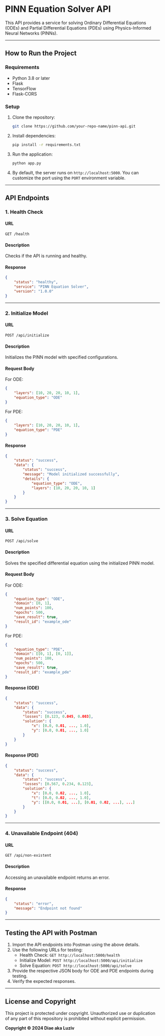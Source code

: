 # PINN Equation Solver API

This API provides a service for solving Ordinary Differential Equations (ODEs) and Partial Differential Equations (PDEs) using Physics-Informed Neural Networks (PINNs).

---

## **How to Run the Project**

### **Requirements**

- Python 3.8 or later
- Flask
- TensorFlow
- Flask-CORS

### **Setup**

1. Clone the repository:

   ```bash
   git clone https://github.com/your-repo-name/pinn-api.git
   
   ```

2. Install dependencies:

   ```bash
   pip install -r requirements.txt
   ```

3. Run the application:

   ```bash
   python app.py
   ```

4. By default, the server runs on `http://localhost:5000`. You can customize the port using the `PORT` environment variable.

---

## **API Endpoints**

### **1. Health Check**

#### **URL**

`GET /health`

#### **Description**

Checks if the API is running and healthy.

#### **Response**

```json
{
    "status": "healthy",
    "service": "PINN Equation Solver",
    "version": "1.0.0"
}
```

---

### **2. Initialize Model**

#### **URL**

`POST /api/initialize`

#### **Description**

Initializes the PINN model with specified configurations.

#### **Request Body**

For ODE:

```json
{
    "layers": [10, 20, 20, 10, 1],
    "equation_type": "ODE"
}
```

For PDE:

```json
{
    "layers": [10, 20, 20, 10, 1],
    "equation_type": "PDE"
}
```

#### **Response**

```json
{
    "status": "success",
    "data": {
        "status": "success",
        "message": "Model initialized successfully",
        "details": {
            "equation_type": "ODE",
            "layers": [10, 20, 20, 10, 1]
        }
    }
}
```

---

### **3. Solve Equation**

#### **URL**

`POST /api/solve`

#### **Description**

Solves the specified differential equation using the initialized PINN model.

#### **Request Body**

For ODE:

```json
{
    "equation_type": "ODE",
    "domain": [0, 1],
    "num_points": 100,
    "epochs": 500,
    "save_result": true,
    "result_id": "example_ode"
}
```

For PDE:

```json
{
    "equation_type": "PDE",
    "domain": [[0, 1], [0, 1]],
    "num_points": 100,
    "epochs": 500,
    "save_result": true,
    "result_id": "example_pde"
}
```

#### **Response (ODE)**

```json
{
    "status": "success",
    "data": {
        "status": "success",
        "losses": [0.123, 0.045, 0.003],
        "solution": {
            "x": [0.0, 0.01, ..., 1.0],
            "y": [0.0, 0.01, ..., 1.0]
        }
    }
}
```

#### **Response (PDE)**

```json
{
    "status": "success",
    "data": {
        "status": "success",
        "losses": [0.567, 0.234, 0.123],
        "solution": {
            "x": [0.0, 0.02, ..., 1.0],
            "t": [0.0, 0.02, ..., 1.0],
            "y": [[0.0, 0.01, ...], [0.01, 0.02, ...], ...]
        }
    }
}
```

---

### **4. Unavailable Endpoint (404)**

#### **URL**

`GET /api/non-existent`

#### **Description**

Accessing an unavailable endpoint returns an error.

#### **Response**

```json
{
    "status": "error",
    "message": "Endpoint not found"
}
```

---

## **Testing the API with Postman**

1. Import the API endpoints into Postman using the above details.
2. Use the following URLs for testing:
   - Health Check: `GET http://localhost:5000/health`
   - Initialize Model: `POST http://localhost:5000/api/initialize`
   - Solve Equation: `POST http://localhost:5000/api/solve`
3. Provide the respective JSON body for ODE and PDE endpoints during testing.
4. Verify the expected responses.

---

## **License and Copyright**

This project is protected under copyright. Unauthorized use or duplication of any part of this repository is prohibited without explicit permission.

**Copyright © 2024 Diae aka Luziv**

